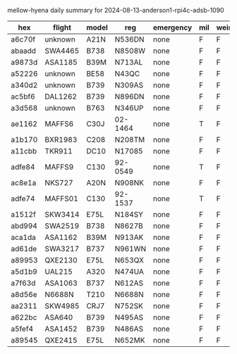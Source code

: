 mellow-hyena daily summary for 2024-08-13-anderson1-rpi4c-adsb-1090

|hex|flight|model|reg|emergency|mil|weirdo|
|--|--|--|--|--|--|--|
|a6c70f|unknown|A21N|N536DN|none|F|F|
|abaadd|SWA4465|B738|N8508W|none|F|F|
|a9873d|ASA1185|B39M|N713AL|none|F|F|
|a52226|unknown|BE58|N43QC|none|F|F|
|a340d2|unknown|B739|N309AS|none|F|F|
|ac5bf6|DAL1262|B739|N896DN|none|F|F|
|a3d568|unknown|B763|N346UP|none|F|F|
|ae1162|MAFFS6|C30J|02-1464|none|T|F|
|a1b170|BXR1983|C208|N208TM|none|F|F|
|a11cbb|TKR911|DC10|N17085|none|F|F|
|adfe84|MAFFS9|C130|92-0549|none|T|F|
|ac8e1a|NKS727|A20N|N908NK|none|F|F|
|adfe74|MAFFS01|C130|92-1537|none|T|F|
|a1512f|SKW3414|E75L|N184SY|none|F|F|
|abd994|SWA2519|B738|N8627B|none|F|F|
|aca1da|ASA1162|B39M|N913AK|none|F|F|
|ad61de|SWA3217|B737|N961WN|none|F|F|
|a89953|QXE2130|E75L|N653QX|none|F|F|
|a5d1b9|UAL215|A320|N474UA|none|F|F|
|a7f63d|ASA1063|B737|N612AS|none|F|F|
|a8d56e|N6688N|T210|N6688N|none|F|F|
|aa2311|SKW4985|CRJ7|N752SK|none|F|F|
|a622bc|ASA640|B739|N495AS|none|F|F|
|a5fef4|ASA1452|B739|N486AS|none|F|F|
|a89545|QXE2415|E75L|N652MK|none|F|F|
